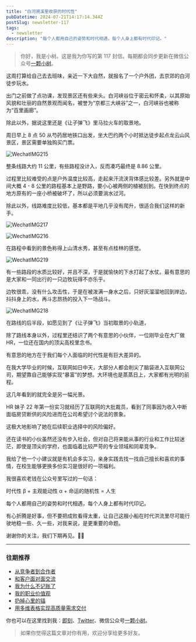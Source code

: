 ```yaml
---
title: "白河溯溪里收获的时代性"
pubDatetime: 2024-07-21T14:17:14.344Z
postSlug: newsletter-117
tags:
  - newsletter
description: "每个人都用自己的姿势和时代相遇，每个人身上都有时代印记。"
---
```


> 你好，我是小树。这是我为你写的第 117 封信。每期都会同步更新在微信公众号[一颗小树](https://weixin.sogou.com/weixin?query=a_warm_tree)。

这周打算给自己去去班味，亲近一下大自然，就报名了一个户外团，去京郊的白河徒步玩水。

出门之前做了点功课，发现景区还有些来头。白河峡谷位于密云和怀柔，以其原始风貌和壮丽的自然景观而闻名，被誉为“京都三大峡谷”之一，白河峡谷也被称为“百里画廊”。

除此以外，据说这里还是《让子弹飞》里马拉火车的取景地。

周日早上 8 点 50 从芍药居地铁口出发，坐大巴约两个小时抵达徒步起点龙云山风景区，景区需要单独购买门票。

![WechatIMG215](https://blog-1253298428.cos.ap-shanghai.myqcloud.com/uPic/WechatIMG215.jpg)

整条线路大约 11 公里，有些路程没计入，反而凑巧最终是 8.86 公里。

过程里比较难受的点是户外温度比较高，走起来汗流浃背体感比较差。另外就是中间大概 4 - 8 公里的路程基本上是野路，要小心被两侧的植被刮到。在快到终点的地方原有的一座小桥被破坏了，所以必须要淌水过河。

除此以外，线路难度比较低，基本都是平地几乎没有爬升，很适合我们这样的新手。

![WechatIMG217](https://blog-1253298428.cos.ap-shanghai.myqcloud.com/uPic/WechatIMG217.jpg)

![WechatIMG216](https://blog-1253298428.cos.ap-shanghai.myqcloud.com/uPic/WechatIMG216.jpg)

在路程中看到的景色称得上山清水秀，甚至有点桂林的感觉。

![WechatIMG219](https://blog-1253298428.cos.ap-shanghai.myqcloud.com/uPic/WechatIMG219.jpg)

有一些路段的水质比较好，并且不深，于是就愉快的下水打起了水仗。最有意思的是大家和一同出行的一只边牧玩得不亦乐乎。

边牧很乖，没有什么攻击性，于是在被泼满一身水之后，只好灰溜溜地回到岸边，抖抖身上的水，再斗志昂扬的投入下一场战斗。

![WechatIMG218](https://blog-1253298428.cos.ap-shanghai.myqcloud.com/uPic/WechatIMG218.jpg)

在路线的后半段，如愿见到了《让子弹飞》当初取景的小轨道，

除了路线本身以外，过程里还结识了两个有意思的小伙伴，一位刚毕业在大厂做 HR，一位还在国内的顶尖高校里念书。

有意思的地方在于我们每个人面临的时代性是有巨大差异的。

在我大学毕业的时候，互联网如日中天，大部分人都会削尖了脑袋进入互联网公司，期望靠自己能够实现“暴富”的梦想。大环境也是蒸蒸日上，大家都有光明的前程。

这几年看到的就完全是另一幅光景。

HR 妹子 22 年第一份实习就经历了互联网的大批裁员，看到了同事因为收入中断面临房贷断供的风险进而在公司希望讨个说法的景象。

这极大地影响了她在后续职业选择中的风险偏好。

还在读书的小伙虽然还没有步入社会，但对自己将来能从事的行业和工作比较迷茫，即使是顶尖的学府，也面临着比较严苛的专业领域和同辈竞争。

我给了他一个小建议就是有机会多实习，亲身实践去找一找自己擅长和喜欢的事情，在校生能够更换多份实习是很好的一项福利。

我很喜欢老钱在公众号里写过的一句话：

时代性 β + 主观能动性 α + 命运的随机性 = 人生

每个人都用自己的姿势和时代相遇，每个人身上都有时代印记。

有心折腾是好事，但不要把成败看得太重，让自己这艘小船在时代洪流里尽可能行驶地稳一些、久一些，对我来说，是更重要的命题。

谢谢你的关注，我们下期再见。👋🏻

---

### 往期推荐

- [从竞争者到合作者](https://mp.weixin.qq.com/s/AuM79RmjVjGqaxV0ctp3cw)
- [和客户面对面交流](https://mp.weixin.qq.com/s/Y3leF4s13u1ePbyXFy_FQg)
- [我为什么不记账了](https://mp.weixin.qq.com/s/W4SCVVzg27aW0N_YwhK2eA)
- [我的职业价值观](https://mp.weixin.qq.com/s/R1qQuwR_MPC3KBU7W1jvMA)
- [扔掉心里的锚](https://mp.weixin.qq.com/s/eVd9qL8SioCuz-mdaAsOkA)
- [用多维表格实现高质量需求交付](https://mp.weixin.qq.com/s/_LTZOi0_Dn7mopZ4hjqQhA)

你也可以在这里找到我：[即刻](https://okjk.co/3Vsn5T)、[Twitter](https://twitter.com/yeshu_in_future)、微信公众号[一颗小树](https://weixin.sogou.com/weixin?query=a_warm_tree)。

> 如果你觉得这篇文章对你有用，欢迎分享给更多好友。
